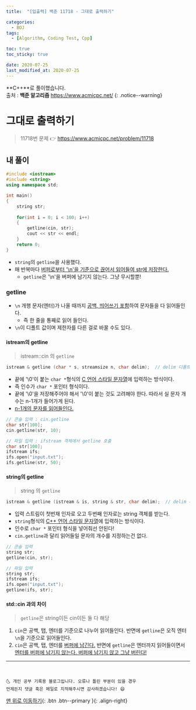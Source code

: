 ```yaml
---
title:  "[입출력] 백준 11718 - 그대로 출력하기" 

categories:
  - BOJ
tags:
  - [Algorithm, Coding Test, Cpp]

toc: true
toc_sticky: true

date: 2020-07-25
last_modified_at: 2020-07-25
---
```


**C++**로 풀이했습니다.  
출처 : **백준 알고리즘** <https://www.acmicpc.net/>
{: .notice--warning}

# 그대로 출력하기

> 11718번 문제 👉 <https://www.acmicpc.net/problem/11718>

## 내 풀이

```cpp
#include <iostream>
#include <string>
using namespace std;

int main()
{
    string str;
    
    for(int i = 0; i < 100; i++)
    {
        getline(cin, str);
        cout << str << endl;
    }
    return 0;
}
```

- `string`의 `getline`을 사용했다.
- 매 반복마다 <u>버퍼로부터 '\n'을 기준으로 끊어서 읽어들여 str에 저장한다.</u>
  - `getline`은 '\n'을 버퍼에 남기지 않는다. 그냥 무시할뿐!


### getline

- `\n` 개행 문자(엔터)가 나올 때까지 <u>공백, 띄어쓰기 포함</u>하여 문자들을 다 읽어들인다.
  - 즉 한 줄을 통째로 읽어 들인다.
- `\n`이 디폴트 값이며 제한자를 다른 걸로 바꿀 수도 있다.

#### istream의 getline 

> istream::cin 의 `getline`

```cpp
istream & getline (char * s, streamsize n, char delim);  // delim 디폴트 값은 '\n'
```

- 끝에 '\0'이 붙는 `char *`형식의 <u>C 언어 스타일 문자열</u>에 입력하는 방식이다.
- 즉 인수가 `char *` 포인터 형식이다.
- 끝에 '\0'을 저장해주어야 해서 '\0'이 붙는 것도 고려해야 한다. 따라서 실 문자 개수는 n-1개가 들어가게 된다.
- <u>n-1개의 문자를 읽어들인다.</u>

```cpp
// 콘솔 입력 : cin.getline
char str[100];
cin.getline(str, 10);

// 파일 입력 : ifstream 객체에서 getline 호출
char str[100];
ifstream ifs;
ifs.open("input.txt");
ifs.getline(str, 50);
```

#### string의 getline

> string 의 `getline`

```cpp
istream & getline (istream & is, string & str, char delim);  // delim 디폴트 값은 '\n'
```

- 입력 스트림이 첫번재 인자로 오고 두번째 인자로는 string 객체를 받는다.
- `string`형식의 <u>C++ 언어 스타일 문자열</u>에 입력하는 방식이다.
- 인수로 `char *` 포인터 형식을 넣어줘선 안된다!
- `cin.getline`과 달리 읽어들일 문자의 개수를 지정하는건 없다.

```cpp
// 콘솔 입력 
string str;
getline(cin, str);

// 파일 입력 
string str;
ifstream ifs;
ifs.open("input.txt");
getline(ifs, str);
```

#### std::cin 과의 차이

> `getline`은 string이든 cin이든 둘 다 해당

1. `cin`은 공백, 탭, 엔터를 기준으로 나누어 읽어들인다. 반면에 `getline`은 오직 엔터 `\n`을 기준으로 읽어들인다.
2. `cin`은 공백, 탭, 엔터를 <u>버퍼에 남긴다.</u> 반면에 `getline`은 엔터까지 읽어들이면서 <u>엔터를 버퍼에 남기지 않는다. 버퍼에 남기지 않고 그냥 버린다!</u>

***
<br>

    🌜 개인 공부 기록용 블로그입니다. 오류나 틀린 부분이 있을 경우 
    언제든지 댓글 혹은 메일로 지적해주시면 감사하겠습니다! 😄

[맨 위로 이동하기](#){: .btn .btn--primary }{: .align-right}